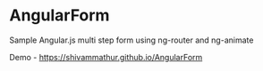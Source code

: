 # AngularForm
Sample Angular.js multi step form using ng-router and ng-animate

Demo - https://shivammathur.github.io/AngularForm
